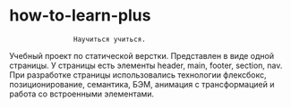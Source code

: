 # how-to-learn-plus
                    Научиться учиться.
Учебный проект по статической верстки. Представлен в виде одной страницы.
У страницы есть элементы header, main, footer, section, nav.
При разработке страницы использовались технологии флексбокс, позиционирование, семантика, БЭМ, анимация с трансформацией и работа со встроенными элементами.


